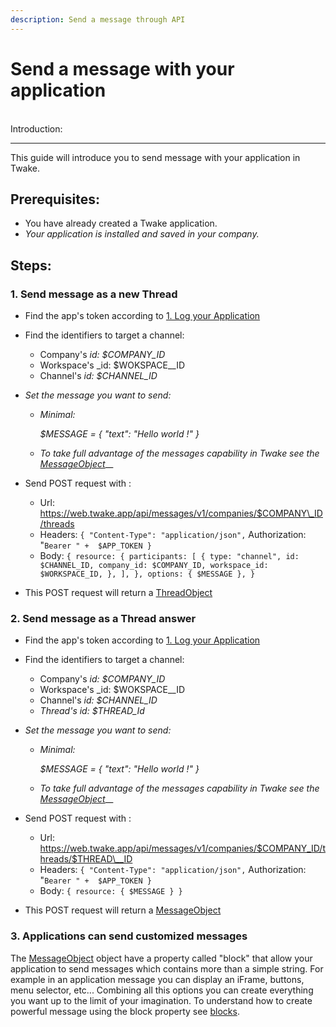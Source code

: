 ```yaml
---
description: Send a message through API
---
```


# Send a message with your application

\
Introduction: <a href="#introduction" id="introduction"></a>

---

This guide will introduce you to send message with your application in Twake.

## Prerequisites: <a href="#prerequisites" id="prerequisites"></a>

- You have already created a Twake application.
- _Your application is installed and saved in your company._

## Steps: <a href="#steps" id="steps"></a>

### 1. Send message as a new Thread&#x20;

- Find the app's token according to [1. Log your Application](authenticate-postman.md#1.-log-your-application)
- Find the identifiers to target a channel:
  - Company's _id: $COMPANY_ID_
  - Workspace's \_id: $WOKSPACE\_\_ID
  - Channel's _id: $CHANNEL_ID_
- _Set the message you want to send:_

  - _Minimal:_&#x20;

    _$MESSAGE = { "text": "Hello world !" }_

  - _To take full advantage of the messages capability in Twake see the_ [_MessageObject_](../../internal-documentation/backend-services/messages/database-model.md)\_\_

- Send POST request with :&#x20;
  - Url: https://web.twake.app/api/messages/v1/companies/$COMPANY\_ID/threads
  - Headers: `{ "Content-Type": "application/json",` Authorization: "`Bearer " +  $APP_TOKEN }`
  - Body: `{ resource: { participants: [ { type: "channel", id: $CHANNEL_ID, company_id: $COMPANY_ID, workspace_id: $WORKSPACE_ID, }, ], }, options: { $MESSAGE }, }`
- This POST request will return a [ThreadObject](../../internal-documentation/backend-services/messages/database-model.md)

### 2. Send message as a Thread answer

- Find the app's token according to [1. Log your Application](authenticate-postman.md#1.-log-your-application)
- Find the identifiers to target a channel:
  - Company's _id: $COMPANY_ID_
  - Workspace's \_id: $WOKSPACE\_\_ID
  - Channel's _id: $CHANNEL_ID_
  - _Thread's id: $THREAD_Id_
- _Set the message you want to send:_

  - _Minimal:_&#x20;

    _$MESSAGE = { "text": "Hello world !" }_

  - _To take full advantage of the messages capability in Twake see the_ [_MessageObject_](../../internal-documentation/backend-services/messages/database-model.md)\_\_

- Send POST request with :&#x20;
  - Url: https://web.twake.app/api/messages/v1/companies/$COMPANY_ID/threads/$THREAD\__ID
  - Headers: `{ "Content-Type": "application/json",` Authorization: "`Bearer " +  $APP_TOKEN }`
  - Body: `{ resource: { $MESSAGE } }`
- This POST request will return a [MessageObject](../../internal-documentation/backend-services/messages/database-model.md)

### 3. Applications can send customized messages&#x20;

The [MessageObject](../../internal-documentation/backend-services/messages/database-model.md) object have a property called "block" that allow your application to send messages which contains more than a simple string. For example in an application message you can display an iFrame, buttons, menu selector, etc... Combining all this options you can create everything you want up to the limit of your imagination. To understand how to create powerful message using the block property see [blocks](../blocks.md).
